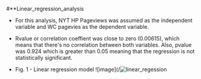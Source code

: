 #**Linear_regression_analysis

* For this analysis, NYT HP Pageviews was assumed as the independent variable and WC pagevies as the dependent variable.

* Rvalue or correlation coeffient was close to zero (0.00615), which means that there's no correlation between both variables. Also, pvalue was 0.924 which is greater than 0.05 meaning that the regression is not statistically significant. 

* Fig. 1 -  Linear regression model
![image](/![linear_regession](https://user-images.githubusercontent.com/96256603/158311141-be187500-f863-46e6-bdc4-eba33ad56622.jpg)
